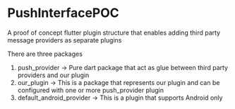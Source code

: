 # PushInterfacePOC
A proof of concept flutter plugin structure that enables adding third party message providers as separate plugins

There are three packages
1. push_provider -> Pure dart package that act as glue between third party providers and our plugin
2. our_plugin -> This is a package that represents our plugin and can be configured with one or more push_provider plugin
3. default_android_provider -> This is a plugin that supports Android only



